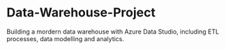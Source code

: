 # Data-Warehouse-Project
Building a mordern data warehouse with Azure Data Studio, including ETL processes, data modelling and analytics.
